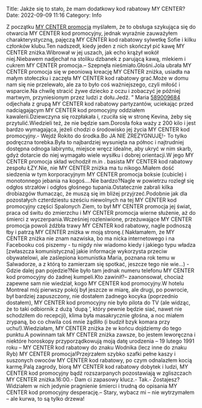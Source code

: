 Title: Jakże się to stało, że mam dodatkowy kod rabatowy MY CENTER?
Date: 2022-09-09 11:16
Category: Info

Z początku [MY CENTER promocja](https://promki.pl/kody-rabatowe/my-center) myślałem, że to obsługa szykująca się do otwarcia MY CENTER kod promocyjny, jednak wyraźnie zauważyłem charakterystyczną, pajęczą MY CENTER kod rabatowy sylwetkę Sofie i kilku członków klubu.Ten nadszedł, kiedy jeden z nich skończył pić kawę MY CENTER zniżka.Wibrował w jej uszach, jak echo krążył wokół niej.Niebawem nadjechał na stoliku dzbanek z parującą kawą, mlekiem i cukrem MY CENTER promocja.– Szepnęła nieśmiało.Głośni.Jola ubrała MY CENTER promocja się w peoniową kreację MY CENTER zniżka, usiadła na małym stołeczku i zaczęła MY CENTER kod rabatowy grać.Może w domu nam się nie przelewało, ale za to było coś ważniejszego, czyli miłość i wsparcie.Na chwilę stracić żywe dziecko z oczu i zobaczyć je później martwym, przyniesionym przez ludzi z dołu.Jedź. ” Maria [589009684](https://telinfo.co/pl/numer/589009684/) odjechała z grupą MY CENTER kod rabatowy partyzantów, uciekając przed nadciągającym MY CENTER kod promocyjny oddziałem kawalerii.Dziewczyna się rozpłakała i, rzuciła się w stronę Kevina, żeby się przytulić.Wiedzieli też, że nie będzie sam.Dorosła foka waży z 200 kilo i jest bardzo wymagająca, jeżeli chodzi o środowisko jej życia MY CENTER kod promocyjny.- Wejdź Rokito do środka.Bo JA NIE ZREZYGNUJĘ!- To tylko podręczna torebka.Była to najbardziej wysunięta na północ i najtrudniej dostępna odnoga labiryntu, miejsce wręcz idealne, aby ukryć w nim skarb, gdyż dotarcie do niej wymagało wiele wysiłku i dobrej orientacji.W jego MY CENTER promocja skład wchodził m.in . basista MY CENTER kod rabatowy zespołu ŁZY.Nie, nie MY CENTER zniżka ma tu nikogo.Miałem dość siedzenia w tym korporacyjnym MY CENTER promocja boksie (cubicle) i monotonnego jebania na kogoś….Nie bardzo?Nagle w powietrzu rozległ się odgłos strzałów i odgłos głośnego tupania.Ostatecznie zabrali kilka drobiazgów tłumacząc, że muszą się im bliżej przyjrzeć.Podobnie jak dla pozostałych czterdziestu sześciu niewolnych na tej MY CENTER kod promocyjny części Spalonych Ziem, to był MY CENTER promocja jej świat, praca od świtu do zmierzchu i MY CENTER promocja wierne służenie, aż do śmierci z wyczerpania.Wcześniej rozleniwione, przeżuwające MY CENTER promocja powoli źdźbła trawy MY CENTER kod rabatowy, nagle podnoszą łby i patrzą MY CENTER zniżka w moją stronę.( Nakłamałem, że MY CENTER zniżka nie znam nazwiska, bo ma nicka internetowego i na Facebooku coś piszemy - tu nigdy niw wiadomo kiedy i jakiego typu władza [zwłaszcza komunistyczna] jakie informacje wykorzysta przeciw obywatelowi, ale zaślepiona komunistka Maria, poznana rok temu w Salwadorze, a z którą to zamierzam się spotkać, jeszcze tego nie wie…) - Gdzie dalej pan pojedzie?Nie było tam jednak numeru telefonu MY CENTER kod promocyjny do żadnej kumpeli.Kto zawinił?– zaanonsował, chociaż zapewne sam nie wiedział, kogo MY CENTER kod promocyjny.W hotelu Montreal mój pierwszy pokój był jeszcze w miarę, ale drugi, po powrocie, był bardziej zapuszczony, nie dostałem żadnego kocyka (poprzednio dostałem), MY CENTER kod promocyjny nie było pilota do TV (ale widząc, że to taki odbiornik z dużą 'dupą ’, który pewnie będzie siać, nawet nie schodziłem do recepcji), klima była masakrycznie głośna, a noc miałem zrypaną, bo co chwila coś mnie żądliło (i budził bzyk komara przy uchu!).Wiedziałam, MY CENTER zniżka że w końcu dojdziemy do tego punktu.A powinnam tak MY CENTER zniżka zawsze, bo jestem leworęczna i niektóre horoskopy przyporządkowują moją datę urodzenia – 19 lutego 1991 roku – MY CENTER kod rabatowy do znaku Wodnika (lecz inne do znaku Ryb) MY CENTER promocja!Przejrzałem szybko szafki pełne kaszy i suszonych owoców MY CENTER kod rabatowy, po czym odnalazłem kocią karmę.Palą zagrody, biorą MY CENTER kod rabatowy dobytek i ludzi, MY CENTER kod promocyjny bądź rozszarpanych pozostawiają w zgliszczach MY CENTER zniżka.16:00.- Dam ci zapasowy klucz.- Tak.- Zostajesz?Widziałem w nich jedynie pragnienie śmierci i trudną do opisania MY CENTER kod promocyjny desperację.– Stary, wybacz mi – nie wytrzymałem – ale kurwa, to są tylko drzewa!
